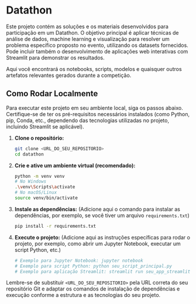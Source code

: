 # Datathon

Este projeto contém as soluções e os materiais desenvolvidos para participação em um Datathon. 
O objetivo principal é aplicar técnicas de análise de dados, machine learning e visualização
para resolver um problema específico proposto no evento, utilizando os datasets fornecidos.
Pode incluir também o desenvolvimento de aplicações web interativas com Streamlit para demonstrar os resultados.

Aqui você encontrará os notebooks, scripts, modelos e quaisquer outros artefatos 
relevantes gerados durante a competição.

## Como Rodar Localmente

Para executar este projeto em seu ambiente local, siga os passos abaixo. 
Certifique-se de ter os pré-requisitos necessários instalados (como Python, pip, Conda, etc., 
dependendo das tecnologias utilizadas no projeto, incluindo Streamlit se aplicável).

1.  **Clone o repositório:**
    ```bash
    git clone <URL_DO_SEU_REPOSITORIO>
    cd datathon 
    ```

2.  **Crie e ative um ambiente virtual (recomendado):**
    ```bash
    python -m venv venv
    # No Windows
    .\venv\Scripts\activate
    # No macOS/Linux
    source venv/bin/activate
    ```

3.  **Instale as dependências:**
    (Adicione aqui o comando para instalar as dependências, por exemplo, se você tiver um arquivo `requirements.txt`)
    ```bash
    pip install -r requirements.txt 
    ```

4.  **Execute o projeto:**
    (Adicione aqui as instruções específicas para rodar o projeto, por exemplo, como abrir um Jupyter Notebook, executar um script Python, etc.)
    ```bash
    # Exemplo para Jupyter Notebook: jupyter notebook
    # Exemplo para script Python: python seu_script_principal.py
    # Exemplo para aplicação Streamlit: streamlit run seu_app_streamlit.py
    ```

Lembre-se de substituir `<URL_DO_SEU_REPOSITORIO>` pela URL correta do seu repositório Git e adaptar os comandos de instalação de dependências e execução conforme a estrutura e as tecnologias do seu projeto.
